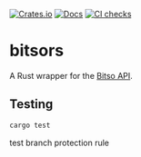[![Crates.io](https://img.shields.io/crates/v/bitsors.svg)](https://crates.io/crates/bitsors)
[![Docs](https://docs.rs/bitsors/badge.svg)](https://docs.rs/crate/bitsors/)
[![CI checks](https://github.com/arturomf94/bitsors/workflows/CI%20checks/badge.svg)](https://github.com/arturomf94/bitsors/actions?query=workflow%3A%22CI+checks%22)

# bitsors
A Rust wrapper for the [Bitso API](https://bitso.com/api_info/).


## Testing

```bash
cargo test
```

test branch protection rule
